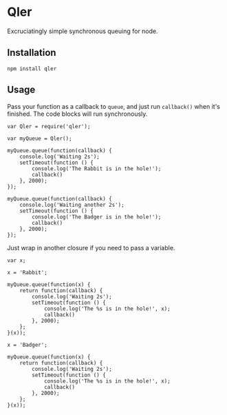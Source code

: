 # Qler
Excruciatingly simple synchronous queuing for node.

## Installation

    npm install qler

## Usage

Pass your function as a callback to `queue`, and just run `callback()` when it's finished. The code blocks will run synchronously.

    var Qler = require('qler');

    var myQueue = Qler();

    myQueue.queue(function(callback) {
        console.log('Waiting 2s');
        setTimeout(function () {
            console.log('The Rabbit is in the hole!');
            callback()
        }, 2000);
    });

    myQueue.queue(function(callback) {
        console.log('Waiting another 2s');
        setTimeout(function () {
            console.log('The Badger is in the hole!');
            callback()
        }, 2000);
    });


Just wrap in another closure if you need to pass a variable.

    var x;

    x = 'Rabbit';

    myQueue.queue(function(x) {
        return function(callback) {
            console.log('Waiting 2s');
            setTimeout(function () {
                console.log('The %s is in the hole!', x);
                callback()
            }, 2000);
        };
    }(x));

    x = 'Badger';

    myQueue.queue(function(x) {
        return function(callback) {
            console.log('Waiting 2s');
            setTimeout(function () {
                console.log('The %s is in the hole!', x);
                callback()
            }, 2000);
        };
    }(x));
